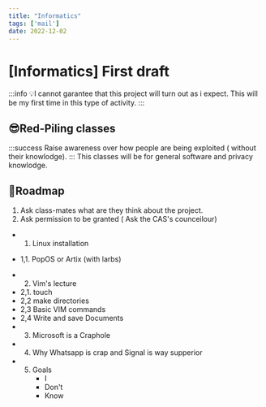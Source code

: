 ```yaml
---
title: "Informatics"
tags: ['mail']
date: 2022-12-02
---
```

# [Informatics] First draft

:::info
💡I cannot garantee that this project will turn out as i expect. This will be my first time in this type of activity.
:::

## 😎Red-Piling classes 
:::success
Raise awareness over how people are being exploited ( without their knowlodge).
:::
This classes will be for general software and privacy knowlodge.

## 🐾Roadmap

1. Ask class-mates what are they think about the project.
2. Ask permission to be granted ( Ask the CAS's counceilour)
+	1. Linux installation
*	1,1. PopOS or Artix (with larbs)
+	2. Vim's lecture 
+	2,1. touch 
+	2,2 make directories 
+	2,3 Basic VIM commands
+	2,4 Write and save Documents
+	3. Microsoft is a Craphole
+	4. Why Whatsapp is crap and Signal is way supperior
+	5. Goals
        - I
        - Don't 
        - Know
